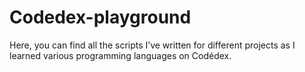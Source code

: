 # Codedex-playground
Here, you can find all the scripts I’ve written for different projects as I learned various programming languages on Codédex.
